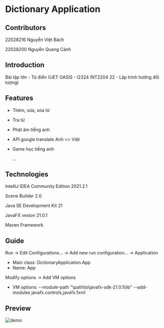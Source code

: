 # Dictionary Application


## Contributors
22028216 Nguyễn Việt Bách

22028200 Nguyễn Quang Cảnh

## Introduction
Bài tập lớn - Từ điển (UET OASIS - I2324 INT2204 22 - Lập trình hướng đối tượng)


## Features

* Thêm, sửa, xóa từ

* Tra từ

* Phát âm tiếng anh

* API google translate Anh <> Việt

* Game học tiếng anh 

  ...

## Technologies 

IntelliJ IDEA Community Edition 2021.2.1

Scene Builder 2.0

Java SE Development Kit 21

JavaFX vesion 21.0.1

Maven Framework

## Guide

Run -> Edit Configurations... -> Add new run configuration... -> Application

* Main class: DictionaryApplication.App
* Name: App

Modify options -> Add VM options

* VM options: --module-path "\path\to\javafx-sdk-21.0.1\lib" --add-modules javafx.controls,javafx.fxml

## Preview 

![demo](https://github.com/croyce97/BTL_java-2/blob/master/src/image/demo.png?raw=true)
